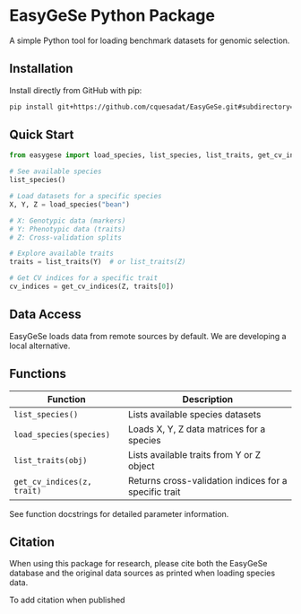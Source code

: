 # EasyGeSe Python Package

A simple Python tool for loading benchmark datasets for genomic selection.

## Installation

Install directly from GitHub with pip:

```bash
pip install git+https://github.com/cquesadat/EasyGeSe.git#subdirectory=python
```

## Quick Start

```python
from easygese import load_species, list_species, list_traits, get_cv_indices

# See available species
list_species()

# Load datasets for a specific species
X, Y, Z = load_species("bean")

# X: Genotypic data (markers)
# Y: Phenotypic data (traits)
# Z: Cross-validation splits

# Explore available traits
traits = list_traits(Y)  # or list_traits(Z)

# Get CV indices for a specific trait
cv_indices = get_cv_indices(Z, traits[0])
```

## Data Access

EasyGeSe loads data from remote sources by default. We are developing a local alternative. 

## Functions

| Function | Description |
|----------|-------------|
| `list_species()` | Lists available species datasets |
| `load_species(species)` | Loads X, Y, Z data matrices for a species |
| `list_traits(obj)` | Lists available traits from Y or Z object |
| `get_cv_indices(z, trait)` | Returns cross-validation indices for a specific trait |

See function docstrings for detailed parameter information.

## Citation

When using this package for research, please cite both the EasyGeSe database and the original data sources as printed when loading species data.

To add citation when published